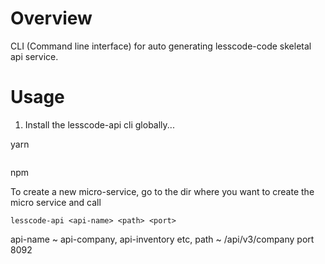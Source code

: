 # Overview
CLI (Command line interface) for auto generating lesscode-code skeletal api service.

# Usage
1. Install the lesscode-api cli globally...

yarn
```
```

npm

To create a new micro-service, go to the dir where you want to create the micro service and call

```
lesscode-api <api-name> <path> <port>
```

api-name ~ api-company, api-inventory etc,
path ~ /api/v3/company
port 8092